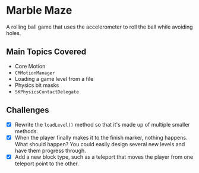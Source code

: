 # Marble Maze

A rolling ball game that uses the accelerometer to roll the ball while avoiding holes.

## Main Topics Covered

- Core Motion
- `CMMotionManager`
- Loading a game level from a file
- Physics bit masks
- `SKPhysicsContactDelegate`

## Challenges
- [x] Rewrite the `loadLevel()` method so that it's made up of multiple smaller methods.
- [x] When the player finally makes it to the finish marker, nothing happens. What should happen? You could easily design several new levels and have them progress through.
- [x] Add a new block type, such as a teleport that moves the player from one teleport point to the other.
